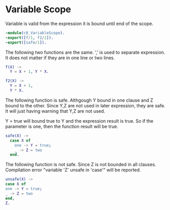 # Variable Scope

Variable is valid from the expression it is bound until end of the scope.

```erlang
-module(c8_VariableScope).
-export([f/1, f2/1]).
-export([safe/1]).

```

The following two functions are the same.
',' is used to separate expression.
It does not matter if they are in one line or two lines.
```erlang
f(X) ->
  Y = X + 1, Y * X.

f2(X) ->
  Y = X + 1,
  Y * X.

```

The following function is safe.
Althgough Y bound in one clause and Z bound to the other.
Since Y,Z are not used in later expression, they are safe.
It will just having warning that Y,Z are not used.

Y = true will bound true to Y and the expression result is true.
So if the parameter is one, then the function result will be true.
```erlang
safe(X) ->
  case X of
    one -> Y = true;
    _ -> Z = two
  end.


```

The following function is not safe.
Since Z is not bounded in all clauses.
Compilation error "variable 'Z' unsafe in 'case'" will be reported.

```erlang
unsafe(X) ->
case X of
one -> Y = true;
_ -> Z = two
end,
Z.
```
